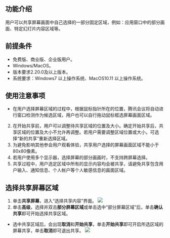## 功能介绍
用户可以共享屏幕画面中自己选择的一部分固定区域，例如：应用窗口中的部分画面、特定幻灯片内容区域等。

## 前提条件
- 免费版、商业版、企业版用户。
- Windows/MacOS。
- 版本要求2.20.0及以上版本。
- 系统要求：Windows7 以上操作系统、MacOS10.11 以上操作系统。

## 使用注意事项
- 在用户选择屏幕区域的过程中，根据鼠标指针所在的位置，腾讯会议将自动进行窗口检测作为候选区域，用户也可以自行拖动鼠标框选屏幕画面区域。
2. 在开始共享前，用户可以调整待共享区域的位置及大小。确定开始共享后，共享区域的位置及大小不允许再调整。若用户需要调整区域位置或大小，可选择“新的共享”重新选择区域。
3. 为避免影响其他参会用户观看体验，共享用户选择的屏幕画面区域不能小于80x80像素。
4. 若用户使用多个显示器，选择屏幕的部分画画时，不支持跨屏幕选择。
5. 共享过程中，用户选定区域中所有的显示内容均会被共享，请避免共享包含用户输入、通知信息、个人帐户等个人敏感信息的画面区域。

## 选择共享屏幕区域
1. 单击**共享屏幕**，进入“选择共享内容”界面。
![](https://main.qcloudimg.com/raw/6bcf4e3a1505cb64043b4d941460d88d.png)
2. 单击**高级**，选择并双击**部分屏幕区域**或单击选中“部分屏幕区域”后，单击**确认共享**即可开始选择共享区域。
- 选中共享区域后，会出现**取消**和**开始共享**，单击**开始共享**即可开启所选区域的屏幕共享，单击**取消**即可退出共享。
![](https://main.qcloudimg.com/raw/95479b398f5df053f574150f5ab52f01.png)
